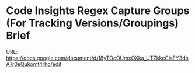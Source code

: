 # Code Insights Regex Capture Groups (For Tracking Versions/Groupings) Brief

URL: https://docs.google.com/document/d/18yTOcOUmxOXka_UTZkkcCIsFY3dhA7r0eQukomt4rho/edit
